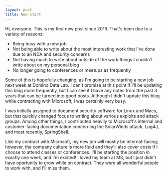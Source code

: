 ```yaml
---
layout: post
title: New start
---
```


Hi, everyone. This is my first new post since 2019. That's been due to a variety of reasons:

- Being busy with a new job
- Not being able to write about the most interesting work that I've done due to an NDA and security concerns
- Not having much to write about outside of the work things I couldn't write about on my personal blog
- No longer going to conferences or meetups as frequently

Some of this is hopefully changing, as I'm going to be starting a new job next week at Domino Data Lab. I can't promise at this point if I'll be updating this blog more frequently, but I can see if I have any notes from the past 3 years that can be turned into good posts. Although I didn't update this blog while contracting with Microsoft, I was certainly very busy. 

I was initially assigned to document security software for Linux and Macs, but that quickly changed focus to writing about various exploits and attack groups. Among other things, I contributed heavily to Microsoft's internal and customer-facing documentation concerning the SolarWinds attack, Log4J, and most recently, SpringShell. 

Like my contract with Microsoft, my new job will mostly be internal-facing; however, the company culture is more fluid and they'll also cover costs if I choose to attend classes or conferences. I'll be starting the position in exactly one week, and I'm excited! I loved my team at MS, but I just didn't have oportunity to grow while on contract. They were all wonderful people to work with, and I'll miss them.